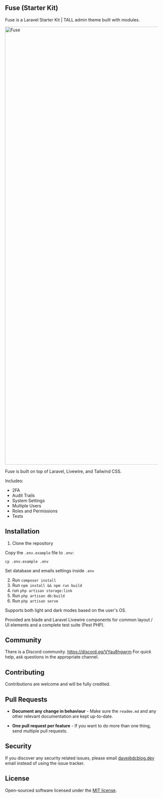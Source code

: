 ## Fuse (Starter Kit)

Fuse is a Laravel Starter Kit | TALL admin theme built with modules.

<img width="1437" alt="Fuse" src="https://github.com/laravel-modules-com/fuse/assets/1018170/6cc73636-75b6-4d42-bc8b-c18e393f2b3d">

Fuse is built on top of Laravel, Livewire, and Tailwind CSS.

Includes:
- 2FA
- Audit Trails
- System Settings
- Multiple Users
- Roles and Permissions
- Tests

## Installation

1. Clone the repository

Copy the `.env.example` file to `.env`:

```
cp .env.example .env
```

Set database and emails settings inside `.env`

2. Run `composer install`
3. Run `npm install && npm run build`
4. run `php artisan storage:link`
4. Run `php artisan db:build`
5. Run `php artisan serve`

Supports both light and dark modes based on the user's OS.

Provided are blade and Laravel Livewire components for common layout / UI elements and a complete test suite (Pest PHP).

## Community

There is a Discord community. https://discord.gg/VYau8hgwrm For quick help, ask questions in the appropriate channel.

## Contributing

Contributions are welcome and will be fully credited.

## Pull Requests

- **Document any change in behaviour** - Make sure the `readme.md` and any other relevant documentation are kept up-to-date.

- **One pull request per feature** - If you want to do more than one thing, send multiple pull requests.

## Security

If you discover any security related issues, please email dave@dcblog.dev email instead of using the issue tracker.

## License

Open-sourced software licensed under the [MIT license](https://opensource.org/licenses/MIT).
